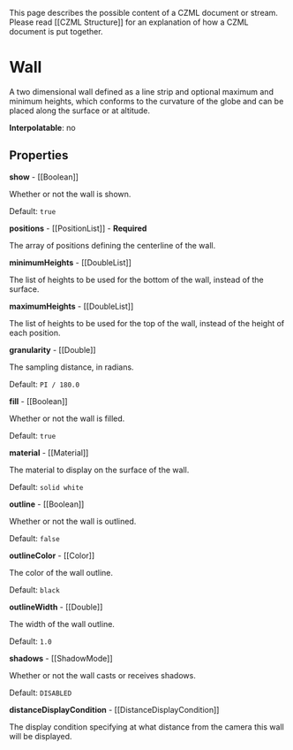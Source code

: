 This page describes the possible content of a CZML document or stream.  Please read [[CZML Structure]] for an explanation of how a CZML document is put together.

# Wall

A two dimensional wall defined as a line strip and optional maximum and minimum heights, which conforms to the curvature of the globe and can be placed along the surface or at altitude.

**Interpolatable**: no

## Properties

**show** - [[Boolean]]

Whether or not the wall is shown.

Default: `true`


**positions** - [[PositionList]] - **Required**

The array of positions defining the centerline of the wall.


**minimumHeights** - [[DoubleList]]

The list of heights to be used for the bottom of the wall, instead of the surface.


**maximumHeights** - [[DoubleList]]

The list of heights to be used for the top of the wall, instead of the height of each position.


**granularity** - [[Double]]

The sampling distance, in radians.

Default: `PI / 180.0`


**fill** - [[Boolean]]

Whether or not the wall is filled.

Default: `true`


**material** - [[Material]]

The material to display on the surface of the wall.

Default: `solid white`


**outline** - [[Boolean]]

Whether or not the wall is outlined.

Default: `false`


**outlineColor** - [[Color]]

The color of the wall outline.

Default: `black`


**outlineWidth** - [[Double]]

The width of the wall outline.

Default: `1.0`


**shadows** - [[ShadowMode]]

Whether or not the wall casts or receives shadows.

Default: `DISABLED`


**distanceDisplayCondition** - [[DistanceDisplayCondition]]

The display condition specifying at what distance from the camera this wall will be displayed.


